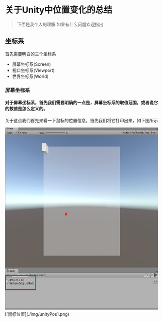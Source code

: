 # 关于Unity中位置变化的总结
> 下面是我个人的理解 如果有什么问题欢迎指出

## 坐标系
首先需要明白的三个坐标系
* 屏幕坐标系(Screen)
* 视口坐标系(Viewport)
* 世界坐标系(World)

### 屏幕坐标系
#### 对于屏幕坐标系，首先我们需要明确的一点是，屏幕坐标系的取值范围，或者说它的数值是怎么定义的。
关于这点我们首先来看一下鼠标的位置信息，首先我们将它打印出来，如下图所示
<div align="center">
<img src="./img/unityPos1.png" width="800" height="600"/>
</div>
![鼠标位置](./img/unityPos1.png)